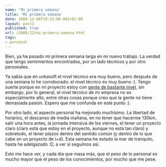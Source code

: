 ```yaml
---
name: 'Mi primera semana'
title: 'Mi primera semana'
date: 2008-12-08T19:15:00.003+01:00
layout: post2
published: true
url: /2008/12/mi-primera-semana.html
tags: 
- personal
---
```


Bien, ya ha pasado mi primera semana larga en mi nuevo trabajo. La verdad que tengo sentimientos encontrados, por un lado técnicos y por otro personales.  
  
Ya sabía que en unkasoft el nivel técnico era muy bueno, pero después de una semana lo he corroborado: el nivel técnico es muy bueno :). Tengo suerte porque en mi proyecto estoy con [gente de bastante nivel](http://chemaper.blogspot.com/), sin embargo, por lo general, el nivel técnico de mi empresa no es especialmente alto, entre otras cosas porque creo que la gente no tiene demasiada pasión. Espero que me confunda en este punto :).  
  
Por otro lado, el aspecto personal ha mejorado muchísimo. La libertad de horarios, el descanso de media mañana, en no tener que hacerme 130km, salir una hora antes, la jornada intensiva de los viernes, el tener un proyecto claro (claro está que estoy en el proyecto, aunque no está tan claro) y sobretodo, el tener plazos dentro del sentido común (y dentro de lo que cabe en un proyecto de i+d). Esta semana he estado la mar de tranquilo, hasta he adelgazado :D, a ver si seguimos así.  
  
Esto me hace ver, y cada día que masa más, que el peso de lo personal es mucho mayor que el peso de los conocimientos, por mucho que me pese.
